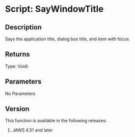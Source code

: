 # Script: SayWindowTitle

## Description

Says the application title, dialog box title, and item with focus.

## Returns

Type: Void\

## Parameters

No Parameters

## Version

This function is available in the following releases:

1.  JAWS 4.51 and later

